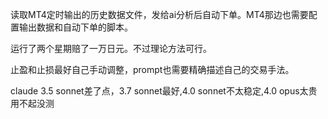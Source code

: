 读取MT4定时输出的历史数据文件，发给ai分析后自动下单。MT4那边也需要配置输出数据和自动下单的脚本。

运行了两个星期赔了一万日元。不过理论方法可行。

止盈和止损最好自己手动调整，prompt也需要精确描述自己的交易手法。

claude 3.5 sonnet差了点，3.7 sonnet最好,4.0 sonnet不太稳定,4.0 opus太贵用不起没测
